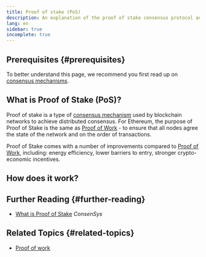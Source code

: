 ```yaml
---
title: Proof of stake (PoS)
description: An explanation of the proof of stake consensus protocol and its role in Ethereum.
lang: en
sidebar: true
incomplete: true
---
```


## Prerequisites {#prerequisites}

To better understand this page, we recommend you first read up on [consensus mechanisms](/developers/docs/consensus-mechanisms/).

## What is Proof of Stake (PoS)?

Proof of stake is a type of [consensus mechanism](/developers/docs/consensus-mechanisms/) used by blockchain networks to achieve distributed consensus. For Ethereum, the purpose of Proof of Stake is the same as [Proof of Work](/developers/docs/consensus-mechanisms/pow/) - to ensure that all nodes agree the state of the network and on the order of transactions.

Proof of Stake comes with a number of improvements compared to [Proof of Work](/developers/docs/consensus-mechanisms/pow/), including: energy efficiency, lower barriers to entry, stronger crypto-economic incentives.

## How does it work?

<!-- TODO how does it work -->

## Further Reading {#further-reading}

- [What is Proof of Stake](https://consensys.net/blog/blockchain-explained/what-is-proof-of-stake/) _ConsenSys_

## Related Topics {#related-topics}

- [Proof of work](/developers/docs/consensus-mechanisms/pow/)
